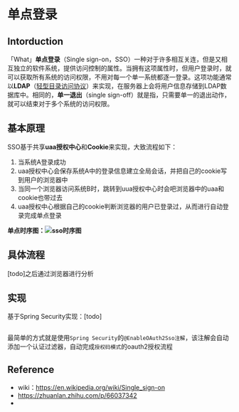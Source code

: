# 单点登录

## Intorduction

「What」**单点登录**（Single sign-on，SSO）一种对于许多相互关连，但是又相互独立的软件系统，提供访问控制的属性。当拥有这项属性时，但用户登录时，就可以获取所有系统的访问权限，不用对每一个单一系统都逐一登录。这项功能通常以**LDAP**（[轻型目录访问协议](https://zh.wikipedia.org/wiki/轻型目录访问协议)）来实现，在服务器上会将用户信息存储到LDAP数据库中。相同的，**单一退出**（single sign-off）就是指，只需要单一的退出动作，就可以结束对于多个系统的访问权限。

## 基本原理

SSO基于共享**uaa授权中心**和**Cookie**来实现，大致流程如下：

1. 当系统A登录成功
2. uaa授权中心会保存系统A中的登录信息建立全局会话，并把自己的cookie写到用户的浏览器中
3. 当同一个浏览器访问系统B时，跳转到uua授权中心时会吧浏览器中的uaa和cookie也带过去
4. uaa授权中心根据自己的cookie判断浏览器的用户已登录过，从而进行自动登录完成单点登录

**单点时序图：![sso时序图](https://cdn.jsdelivr.net/gh/edgarding77/microservice-platform-doc@latest/image/func/sso%E6%97%B6%E5%BA%8F%E5%9B%BE.jpg)**

## 具体流程

[todo]之后通过浏览器进行分析



## 实现

基于Spring Security实现：[todo]

```java
```

最简单的方式就是使用`Spring Security`的`@EnableOAuth2Sso注解`，该注解会自动添加一个认证过滤器，自动完成`授权码模式`的oauth2授权流程



## Reference

- wiki：https://en.wikipedia.org/wiki/Single_sign-on
- https://zhuanlan.zhihu.com/p/66037342
- 